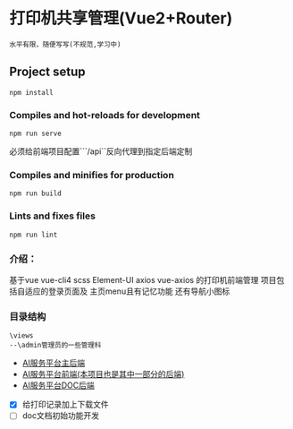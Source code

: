 # 打印机共享管理(Vue2+Router)
``水平有限，随便写写(不规范,学习中)``
## Project setup
```
npm install
```

### Compiles and hot-reloads for development
```
npm run serve
```
必须给前端项目配置```/api``反向代理到指定后端定制

### Compiles and minifies for production
```
npm run build
```

### Lints and fixes files
```
npm run lint
```

### 介绍：
基于vue vue-cli4 scss Element-UI axios vue-axios 的打印机前端管理
项目包括自适应的登录页面及 主页menu且有记忆功能 还有导航小图标

### 目录结构
```
\views
--\admin管理员的一些管理科
```

- [AI服务平台主后端](https://github.com/abbhb/Springboot-PrinterSharing)
- [AI服务平台前端(本项目也是其中一部分的后端)](https://github.com/abbhb/Vue-PrinterSharing)
- [AI服务平台DOC后端](https://github.com/abbhb/Printer-Doc)

- [x] 给打印记录加上下载文件
- [ ] doc文档初始功能开发